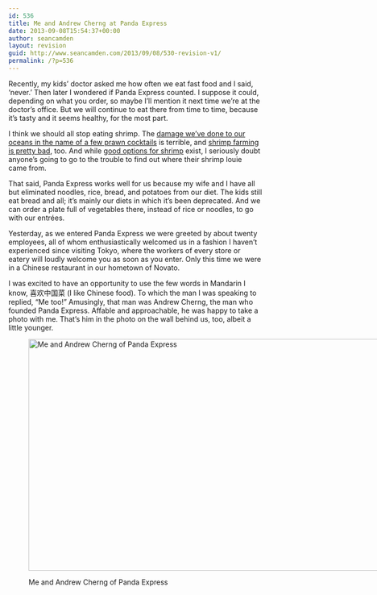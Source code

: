 ```yaml
---
id: 536
title: Me and Andrew Cherng at Panda Express
date: 2013-09-08T15:54:37+00:00
author: seancamden
layout: revision
guid: http://www.seancamden.com/2013/09/08/530-revision-v1/
permalink: /?p=536
---
```

Recently, my kids&#8217; doctor asked me how often we eat fast food and I said, &#8216;never.&#8217; Then later I wondered if Panda Express counted. I suppose it could, depending on what you order, so maybe I&#8217;ll mention it next time we&#8217;re at the doctor&#8217;s office. But we will continue to eat there from time to time, because it&#8217;s tasty and it seems healthy, for the most part.

I think we should all stop eating shrimp. The [damage we&#8217;ve done to our oceans in the name of a few prawn cocktails](http://www.naturalnews.com/029672_Shrimp_environment.html) is terrible, and [shrimp farming is pretty bad](http://www.enn.com/top_stories/article/40963), too. And while [good options for shrimp](http://www.montereybayaquarium.org/cr/SeafoodWatch/web/sfw_factsheet.aspx?fid=44) exist, I seriously doubt anyone&#8217;s going to go to the trouble to find out where their shrimp louie came from.

That said, Panda Express works well for us because my wife and I have all but eliminated noodles, rice, bread, and potatoes from our diet. The kids still eat bread and all; it&#8217;s mainly our diets in which it&#8217;s been deprecated. And we can order a plate full of vegetables there, instead of rice or noodles, to go with our entr&eacute;es.

Yesterday, as we entered Panda Express we were greeted by about twenty employees, all of whom enthusiastically welcomed us in a fashion I haven&#8217;t experienced since visiting Tokyo, where the workers of every store or eatery will loudly welcome you as soon as you enter. Only this time we were in a Chinese restaurant in our hometown of Novato.

I was excited to have an opportunity to use the few words in Mandarin I know, 喜欢中国菜 (I like Chinese food). To which the man I was speaking to replied, &#8220;Me too!&#8221; Amusingly, that man was Andrew Cherng, the man who founded Panda Express. Affable and approachable, he was happy to take a photo with me. That&#8217;s him in the photo on the wall behind us, too, albeit a little younger.<figure id="attachment_531" style="width: 816px" class="wp-caption alignnone">

[<img src="http://www.seancamden.com/wp-content/uploads/2013/09/andrew-cherng-sean-camden.jpg" alt="Me and Andrew Cherng of Panda Express" width="816" height="460" class="size-full wp-image-531" srcset="http://seancamden.cosm/wp-content/uploads/2013/09/andrew-cherng-sean-camden.jpg 816w, http://seancamden.cosm/wp-content/uploads/2013/09/andrew-cherng-sean-camden-300x169.jpg 300w" sizes="(max-width: 816px) 100vw, 816px" />](http://www.seancamden.com/wp-content/uploads/2013/09/andrew-cherng-sean-camden.jpg)<figcaption class="wp-caption-text">Me and Andrew Cherng of Panda Express</figcaption></figure>